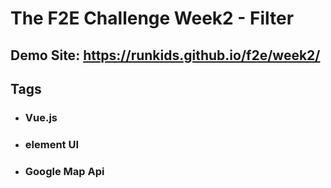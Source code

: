 # The F2E Challenge Week2 - Filter

## Demo Site: https://runkids.github.io/f2e/week2/

## Tags
-   ### Vue.js
-   ### element UI
-   ### Google Map Api